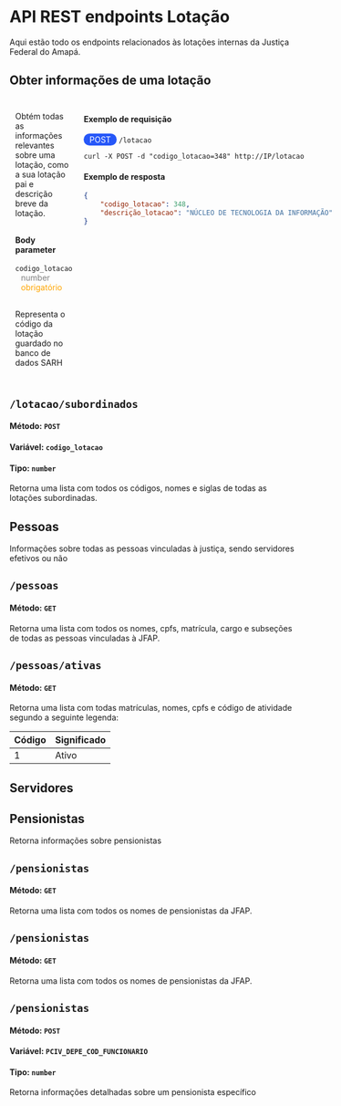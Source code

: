 # API REST endpoints Lotação

Aqui estão todo os endpoints relacionados às lotações internas da Justiça Federal do Amapá.

## Obter informações de uma lotação

<div style="display: flex;">

<div style="padding: 10px;">

Obtém todas as informações relevantes sobre uma lotação, como a sua lotação pai e descrição breve da lotação.


<h4 style="margin-top: 30px">Body parameter</h4>

<code>codigo_lotacao</code> <span style="color:grey; padding: 0 10px;">number</span> <span style="color:orange; padding: 0 10px;">obrigatório</span>

<p style="margin-top: 30px">Representa o código da lotação guardado no banco de dados SARH</p>

</div>
<div style="padding: 10px;">

<h4>Exemplo de requisição</h4>

<span style="background-color:rgb(38, 87, 248); color: white; padding: 2px 10px; border-radius: 30px;">POST</span> <code>/lotacao</code></br>

```nginx
curl -X POST -d "codigo_lotacao=348" http://IP/lotacao
``` 

<h4>Exemplo de resposta</h4>

```json
{
    "codigo_lotacao": 348,
    "descrição_lotacao": "NÚCLEO DE TECNOLOGIA DA INFORMAÇÃO"
}
```

</div>
</div>





## `/lotacao/subordinados`

#### Método: `POST`

#### Variável: `codigo_lotacao`

#### Tipo: `number`

Retorna uma lista com todos os códigos, nomes e siglas de todas as lotações subordinadas.

## Pessoas

Informações sobre todas as pessoas vinculadas à justiça, sendo servidores efetivos ou não

## `/pessoas`

#### Método: `GET`

Retorna uma lista com todos os nomes, cpfs, matrícula, cargo e subseções de todas as pessoas vinculadas à JFAP.

## `/pessoas/ativas`

#### Método: `GET`

Retorna uma lista com todas matrículas, nomes, cpfs e código de atividade segundo a seguinte legenda:

| Código | Significado |
| ------ | ----------- |
| 1      | Ativo       |

## Servidores

## Pensionistas

Retorna informações sobre pensionistas

## `/pensionistas`

#### Método: `GET`

Retorna uma lista com todos os nomes de pensionistas da JFAP.

## `/pensionistas`

#### Método: `GET`

Retorna uma lista com todos os nomes de pensionistas da JFAP.

## `/pensionistas`

#### Método: `POST`

#### Variável: `PCIV_DEPE_COD_FUNCIONARIO`

#### Tipo: `number`

Retorna informações detalhadas sobre um pensionista específico
